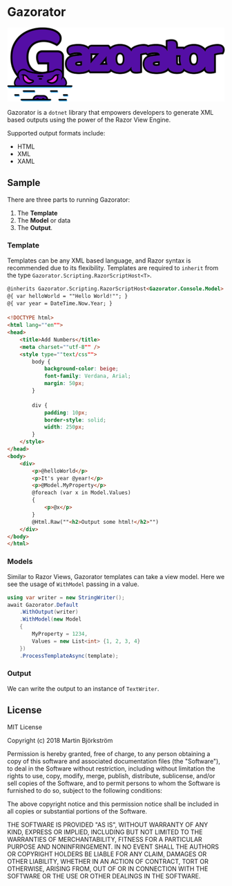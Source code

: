 # Gazorator

![gazorator logo](./assets/horizontal-logo.png)

Gazorator is a `dotnet` library that empowers developers to generate XML based outputs using the power of the Razor View Engine.

Supported output formats include: 

- HTML
- XML
- XAML

## Sample

There are three parts to running Gazorator:

1. The **Template**
2. The **Model** or data
3. The **Output**.

### Template

Templates can be any XML based language, and Razor syntax is recommended due to its flexibility. Templates are required to `inherit` from the type `Gazorator.Scripting.RazorScriptHost<T>`.

```html
@inherits Gazorator.Scripting.RazorScriptHost<Gazorator.Console.Model>
@{ var helloWorld = ""Hello World!""; }
@{ var year = DateTime.Now.Year; }

<!DOCTYPE html>
<html lang=""en"">
<head>
    <title>Add Numbers</title>
    <meta charset=""utf-8"" />
    <style type=""text/css"">
        body {
            background-color: beige;
            font-family: Verdana, Arial;
            margin: 50px;
        }

        div {
            padding: 10px;
            border-style: solid;
            width: 250px;
        }
    </style>
</head>
<body>
    <div>
        <p>@helloWorld</p>
        <p>It's year @year!</p>
        <p>@Model.MyProperty</p>
        @foreach (var x in Model.Values)
        {
            <p>@x</p>
        }
        @Html.Raw(""<h2>Output some html!</h2>"")
    </div>
</body>
</html>
```

### Models

Similar to Razor Views, Gazorator templates can take a view model. Here we see the usage of `WithModel` passing in a value.

```c#
using var writer = new StringWriter();
await Gazorator.Default
    .WithOutput(writer)
    .WithModel(new Model
    {
        MyProperty = 1234,
        Values = new List<int> {1, 2, 3, 4}
    })
    .ProcessTemplateAsync(template);
```

### Output

We can write the output to an instance of `TextWriter`.

## License

MIT License

Copyright (c) 2018 Martin Björkström

Permission is hereby granted, free of charge, to any person obtaining a copy
of this software and associated documentation files (the "Software"), to deal
in the Software without restriction, including without limitation the rights
to use, copy, modify, merge, publish, distribute, sublicense, and/or sell
copies of the Software, and to permit persons to whom the Software is
furnished to do so, subject to the following conditions:

The above copyright notice and this permission notice shall be included in all
copies or substantial portions of the Software.

THE SOFTWARE IS PROVIDED "AS IS", WITHOUT WARRANTY OF ANY KIND, EXPRESS OR
IMPLIED, INCLUDING BUT NOT LIMITED TO THE WARRANTIES OF MERCHANTABILITY,
FITNESS FOR A PARTICULAR PURPOSE AND NONINFRINGEMENT. IN NO EVENT SHALL THE
AUTHORS OR COPYRIGHT HOLDERS BE LIABLE FOR ANY CLAIM, DAMAGES OR OTHER
LIABILITY, WHETHER IN AN ACTION OF CONTRACT, TORT OR OTHERWISE, ARISING FROM,
OUT OF OR IN CONNECTION WITH THE SOFTWARE OR THE USE OR OTHER DEALINGS IN THE
SOFTWARE.
